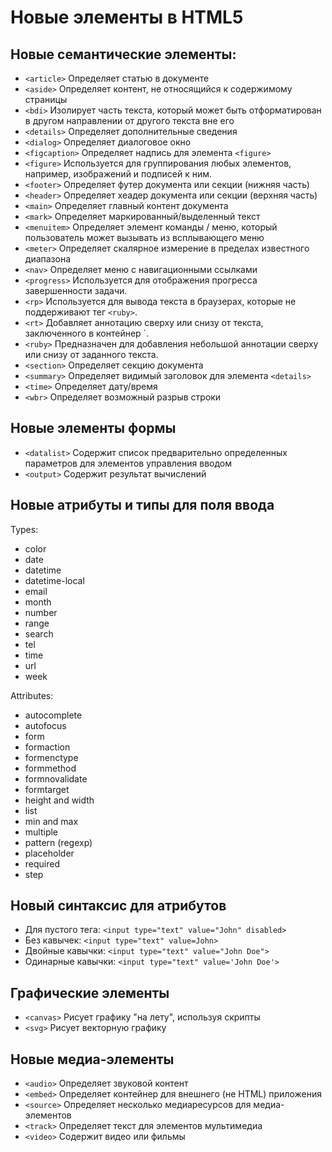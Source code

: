 # Новые элементы в HTML5
## Новые семантические элементы:
* `<article>` Определяет статью в документе
* `<aside>` Определяет контент, не относящийся к содержимому страницы
* `<bdi>` Изолирует часть текста, который может быть отформатирован в другом направлении от другого текста вне его
* `<details>` Определяет дополнительные сведения
* `<dialog>` Определяет диалоговое окно
* `<figcaption>` Определяет надпись для элемента `<figure>`
* `<figure>` Используется для группирования любых элементов, например, изображений и подписей к ним.
* `<footer>` Определяет футер документа или секции (нижняя часть)
* `<header>` Определяет хеадер документа или секции (верхняя часть)
* `<main>` Определяет главный контент документа
* `<mark>` Определяет маркированный/выделенный текст
* `<menuitem>` Определяет элемент команды / меню, который пользователь может вызывать из всплывающего меню
* `<meter>` Определяет скалярное измерение в пределах известного диапазона
* `<nav>` Определяет меню с навигационными ссылками
* `<progress>` Используется для отображения прогресса завершенности задачи.
* `<rp>` Используется для вывода текста в браузерах, которые не поддерживают тег `<ruby>`.
* `<rt>` Добавляет аннотацию сверху или снизу от текста, заключенного в контейнер `<ruby>.
* `<ruby>` Предназначен для добавления небольшой аннотации сверху или снизу от заданного текста.
* `<section>` Определяет секцию документа
* `<summary>` Определяет видимый заголовок для элемента `<details>`
* `<time>` Определяет дату/время
* `<wbr>` Определяет возможный разрыв строки

## Новые элементы формы
* `<datalist>` Содержит список предварительно определенных параметров для элементов управления вводом
* `<output>` Содержит результат вычислений

## Новые атрибуты и типы для поля ввода
Types:

* color
* date
* datetime
* datetime-local
* email
* month
* number
* range
* search
* tel
* time
* url
* week

Attributes:

* autocomplete
* autofocus
* form
* formaction
* formenctype
* formmethod
* formnovalidate
* formtarget
* height and width
* list
* min and max
* multiple
* pattern (regexp)
* placeholder
* required
* step

## Новый синтаксис для атрибутов
* Для пустого тега: `<input type="text" value="John" disabled>`
* Без кавычек: `<input type="text" value=John>`
* Двойные кавычки: `<input type="text" value="John Doe">`
* Одинарные кавычки: `<input type="text" value='John Doe'>`

## Графические элементы
* `<canvas>` Рисует графику "на лету", используя скрипты
* `<svg>` Рисует векторную графику

## Новые медиа-элементы
* `<audio>` Определяет звуковой контент
* `<embed>` Определяет контейнер для внешнего (не HTML) приложения
* `<source>` Определяет несколько медиаресурсов для медиа-элементов
* `<track>` Определяет текст для элементов мультимедиа
* `<video>` Содержит видео или фильмы

